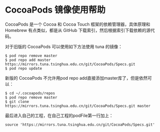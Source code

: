 # CocoaPods 镜像使用帮助
CocoaPods 是一个 Cocoa 和 Cocoa Touch 框架的依赖管理器，具体原理和 Homebrew 有点类似，都是从 GitHub 下载索引，然后根据索引下载依赖的源代码。

对于旧版的 CocoaPods 可以使用如下方法使用 tuna 的镜像：

```
$ pod repo remove master
$ pod repo add master https://mirrors.tuna.tsinghua.edu.cn/git/CocoaPods/Specs.git
$ pod repo update
```
新版的 CocoaPods 不允许用pod repo add直接添加master库了，但是依然可以：
```
$ cd ~/.cocoapods/repos 
$ pod repo remove master
$ git clone https://mirrors.tuna.tsinghua.edu.cn/git/CocoaPods/Specs.git master
```
最后进入自己的工程，在自己工程的podFile第一行加上：
```
source 'https://mirrors.tuna.tsinghua.edu.cn/git/CocoaPods/Specs.git'
```